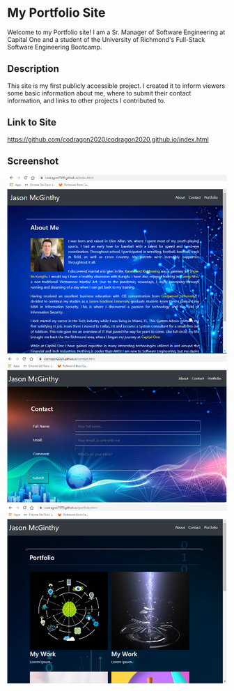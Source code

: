 <!-- Repository should contain quality README file with description, screenshot, and link to deployed application. -->

# My Portfolio Site

Welcome to my Portfolio site! I am a Sr. Manager of Software Engineering at Capital One and a student of the University of Richmond's Full-Stack Software Engineering Bootcamp. 

## Description

This site is my first publicly accessible project. I created it to inform viewers some basic information about me, where to submit their contact information, and links to other projects I contributed to.

## Link to Site

https://github.com/codragon2020/codragon2020.github.io/index.html

## Screenshot

![Alt text](./images/About-992.png "Screenshot of About page at 992px")
<br>
![Alt text](./images/Contact-992.png "Screenshot of Contact page at 992px")
<br>
![Alt text](./images/Portfolio-992.png "Screenshot of Portfolio page at 992px")